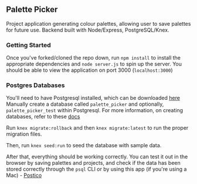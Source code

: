 ## Palette Picker
Project application generating colour palettes, allowing user to save palettes for future use. Backend built with Node/Express, PostgreSQL/Knex.

### Getting Started
Once you've forked/cloned the repo down, run `npm install` to install the appropriate dependencies and `node server.js` to spin up the server. You should be able to view the application on port 3000 (`localhost:3000`)

### Postgres Databases
You'll need to have Postgresql installed, which can be downloaded [here](https://www.postgresql.org/download/)
Manually create a database called `palette_picker` and optionally, `palette_picker_test` within Postgresql.  For more information, on creating databases, refer to these [docs](https://www.postgresql.org/docs/10/static/tutorial-createdb.html)

Run `knex migrate:rollback` and then `knex migrate:latest` to run the proper migration files.

Then, run `knex seed:run` to seed the database with sample data.

After that, everything should be working correctly. You can test it out in the browser by saving palettes and projects, and check if the data has been stored correctly through the `psql` CLI or by using this app (if you're using a Mac) - [Postico](https://eggerapps.at/postico/)

